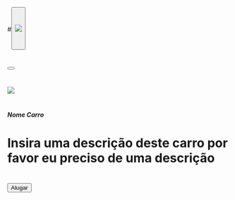 #<button type="button" class="btn btn-primary" data-bs-toggle="modal" data-bs-target="#exampleModal">
#        <img src="batata.jpg">
#      </button>
#
#      <div class="modal fade" id="exampleModal" tabindex="-1" aria-labelledby="exampleModalLabel" aria-hidden="true">
#        <div class="modal-dialog modal-lg">
#          <div class="modal-content">
#            <div class="modal-header">
#              <button type="button" class="btn-close" data-bs-dismiss="modal" aria-label="Close"></button>
#            </div>
#            <div class="modal-body">
#                <div class="card" style="width: rem;">
#                    <img src="batata.jpg" class="card-img-top">
#                    <div class="card-body">
#                        <h5 class="card-title">Nome Carro</h5>
#                        
#                    </div>
#                </div>
#                <p class="descricao">Insira uma descrição deste carro por favor eu preciso de uma descrição</p>
#            </div>
#            <div class="modal-footer">
#              <button type="button" class="btn btn-primary">Alugar</button>
#            </div>
#          </div>
#        </div>
#      </div>

